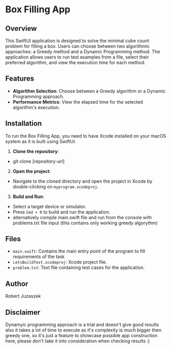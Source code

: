 # Box Filling App

## Overview
This SwiftUI application is designed to solve the minimal cube count problem for filling a box. Users can choose between two algorithmic approaches: a Greedy method and a Dynamic Programming method. The application allows users to run test examples from a file, select their preferred algorithm, and view the execution time for each method.

## Features
- **Algorithm Selection**: Choose between a Greedy algorithm or a Dynamic Programming approach.
- **Performance Metrics**: View the elapsed time for the selected algorithm's execution.

## Installation
To run the Box Filling App, you need to have Xcode installed on your macOS system as it is built using SwiftUI.

1. **Clone the repository**:
- git clone [repository-url]
2. **Open the project**:
- Navigate to the cloned directory and open the project in Xcode by double-clicking on `myprogram.xcodeproj`.

3. **Build and Run**:
- Select a target device or simulator.
- Press `Cmd + R` to build and run the application.
- alternatively compile main.swift file and run from the console with problems.txt file input (this contains only working greedy algorythm)

## Files
- `main.swift`: Contains the main entry point of the program to fill requirements of the task
- `LetsBuildTest.xcodeproj`: Xcode project file.
- `problem.txt`: Text file containing test cases for the application.

## Author
Robert Juzaszek

## Disclaimer
Dynamyic programming approach is a trial and doesn't give good results also it takes a lot of time to execute as it's complexity is much bigger then greedy one, so it's just a feature to showcase possible app construction here, please don't take it into consideration when checking results :)
